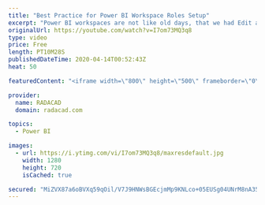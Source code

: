 ```yaml
---
title: "Best Practice for Power BI Workspace Roles Setup"
excerpt: "Power BI workspaces are not like old days, that we had Edit access and View access anymore. You have more options for roles in a workspace, and in my courses, I have found that many people choose the incorrect role without knowing what the role does. In this video, I'll explain all the roles in the workspace,"
originalUrl: https://youtube.com/watch?v=I7om73MQ3q8
type: video
price: Free
length: PT10M28S
publishedDateTime: 2020-04-14T00:52:43Z
heat: 50

featuredContent: "<iframe width=\"800\" height=\"500\" frameborder=\"0\" src=\"https://www.youtube.com/embed/I7om73MQ3q8\" allow=\"accelerometer; autoplay; encrypted-media; gyroscope; picture-in-picture\" allowfullscreen></iframe>"

provider:
  name: RADACAD
  domain: radacad.com

topics:
  - Power BI

images:
  - url: https://i.ytimg.com/vi/I7om73MQ3q8/maxresdefault.jpg
    width: 1280
    height: 720
    isCached: true

secured: "MiZVX87a6oBVXq59qOil/V7J9HNWsBGEcjmMp9KNLco+05EUSg04UNrM8nA3584bOKfBkmA/LQZ9opY+YKQJMG7EdnJKdlwC1eRJ1QvTbmfvyOPccmJBtM1UCoBUgYwfxCxjy6a9qfWziTP6w5DY/Osz3Ropud8j0QedBqJ+6XuZkFkx2VqmTGns9fQoRRYtjIuU1mVBVeDr1p+ta+9wDUqj4ZZn1XHh72Yt/TzQBiqJ1mRKZn50PreTqdqdT/zRy2QJlFly+g9AbPEJ5dMaMoJotsqg6ZI9fAzGSXGBMknDlGw+XOT8+M0noeNagJvuAuGj3bK8eNwjcLjNsLYDn3cFHn7El0PrC0qBoPXOqiUYElFW4PUZdhDXzGYC3M5jRySKUZYcujvezztIW2B4CP5y9T2IX/gCG59OF0ZylGo=;pk/0QUxWrg1Hvf1cKS4Ynw=="
---
```


